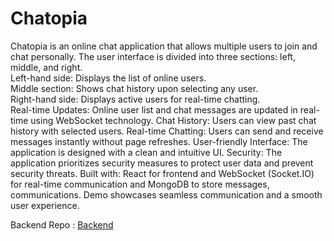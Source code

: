 # Chatopia
Chatopia is an online chat application that allows multiple users to join and chat personally.
The user interface is divided into three sections: left, middle, and right.<br>
Left-hand side: Displays the list of online users.<br>
Middle section: Shows chat history upon selecting any user.<br>
Right-hand side: Displays active users for real-time chatting.<br>
Real-time Updates: Online user list and chat messages are updated in real-time using WebSocket technology.
Chat History: Users can view past chat history with selected users.
Real-time Chatting: Users can send and receive messages instantly without page refreshes.
User-friendly Interface: The application is designed with a clean and intuitive UI.
Security: The application prioritizes security measures to protect user data and prevent security threats.
Built with: React for frontend and WebSocket (Socket.IO) for real-time communication and MongoDB to store messages, communications.
Demo showcases seamless communication and a smooth user experience.

Backend Repo : [Backend](https://github.com/krishanu7/Chatopia_Backend)
